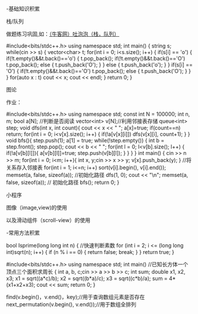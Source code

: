\-基础知识积累

栈/队列

做题练习巩固,如：[（牛客网）吐泡泡（栈，队列）](https://ac.nowcoder.com/acm/problem/15029)

\#include\<bits/stdc++.h> using namespace std; int main() { string s; while(cin >> s) { vector\<char> t; for(int i = 0; i\<s.size(); i++) { if(s\[i] == 'o') { if(!t.empty()&\&t.back()=='o') { t.pop\_back(); if(!t.empty()&\&t.back()=='O') t.pop\_back(); else { t.push\_back('O'); } } else { t.push\_back('o'); } } if(s\[i] == 'O') { if(!t.empty()&\&t.back()=='O') t.pop\_back(); else { t.push\_back('O'); } } } for(auto x : t) cout << x; cout << endl; } return 0; }

图论

作业：

\#include\<bits/stdc++.h> using namespace std; const int N = 100000; int n, m; bool a\[N]; //判断是否阅读 vector\<int> v\[N];//利用邻接表存储 queue\<int> step; void dfs(int x, int count){ cout << x << " "; a\[x]=true; if(count==n) return; for(int i = 0; i\<v\[x].size(); i++) { if(!a\[v\[x]\[i]]) dfs(v\[x]\[i], count+1); } } void bfs(){ step.push(1); a\[1] = true; while(!step.empty()) { int b = step.front(); step.pop(); cout << b << " "; for(int l = 0; l\<v\[b].size(); l++) { if(!a\[v\[b]\[l]]){ a\[v\[b]\[l]]=true; step.push(v\[b]\[l]); } } } } int main() { cin >> n >> m; for(int i = 0; i\<m; i++){ int x, y;cin >> x >> y; v\[x].push\_back(y); } //将关系存入邻接表 for(int i = 1; i<=n; i++) sort(v\[i].begin(), v\[i].end()); memset(a, false, sizeof(a)); //初始化路径 dfs(1, 0); cout << "\n"; memset(a, false, sizeof(a)); // 初始化路径 bfs(); return 0; }

小程序

图像（image,view)的使用

以及滑动组件（scroll-view）的使用

\-常用方法积累

bool Isprime(long long int n) { //快速判断素数 for (int i = 2; i <= (long long int)sqrt(n); i++) { if (n % i == 0) { return false; break; } } return true; }

\#include\<bits/stdc++.h> using namespace std; int main() //已知长方体一个顶点三个面积求周长 { int a, b, c;cin >> a >> b >> c; int sum; double x1, x2, x3; x1 = sqrt((a\*c)/b); x2 = sqrt((b\*a)/c); x3 = sqrt((c\*b)/a); sum = 4\*(x1+x2+x3); cout << sum; return 0; }

find(v.begin()，v.end()，key);//用于查询数组元素是否存在 next\_permutation(v.begin(), v.end());//用于数组全排列
